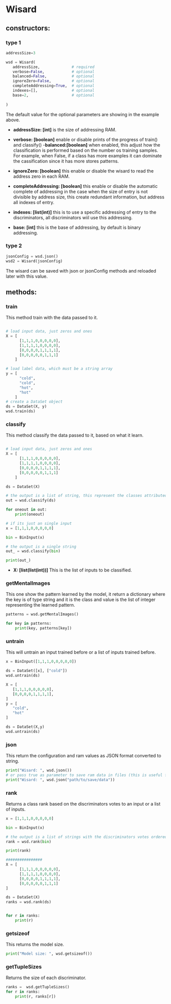 # Wisard
## constructors:
### type 1
```python
addressSize=3

wsd = Wisard(
   addressSize,              # required
   verbose=False,            # optional
   balanced=False,           # optional
   ignoreZero=False,         # optional
   completeAddressing=True,  # optional
   indexes=[],               # optional
   base=2,                   # optional
 
)
```
The default value for the optional parameters are showing in the example above.
- **addressSize: [int]** is the size of addressing RAM.
- **verbose: [boolean]** enable or disable prints of the progress of train() and classify()
-**balanced:[boolean]** when enabled, this adjust how the classification is performed based on the number os training samples. For example, when False, if a class has more examples it can dominate the cassification since it has more stores patterns.
- **ignoreZero: [boolean]** this enable or disable the wisard to read the address zero in each RAM.
- **completeAddressing: [boolean]** this enable or disable the automatic complete of addressing in the case when the size of entry is not divisible by address size, this create redundant information, but address all indexes of entry.

- **indexes: [list(int)]** this is to use a specific addressing of entry to the discriminators, all discriminators wiil use this addressing.
- **base: [int]** this is the base of addressing, by default is binary addressing.


### type 2
```python
jsonConfig = wsd.json()
wsd2 = Wisard(jsonConfig)
```
The wisard can be saved with json or jsonConfig methods and reloaded later with this value.

## methods:

### train
This method train with the data passed to it.
```python

# load input data, just zeros and ones  
X = [
      [1,1,1,0,0,0,0,0],
      [1,1,1,1,0,0,0,0],
      [0,0,0,0,1,1,1,1],
      [0,0,0,0,0,1,1,1]
    ]

# load label data, which must be a string array
y = [
      "cold",
      "cold",
      "hot",
      "hot"
    ]
# create a DataSet object
ds = DataSet(X, y)
wsd.train(ds)
```
### classify
This method classify the data passed to it, based on what it learn.
```python

# load input data, just zeros and ones  
X = [
      [1,1,1,0,0,0,0,0],
      [1,1,1,1,0,0,0,0],
      [0,0,0,0,1,1,1,1],
      [0,0,0,0,0,1,1,1]
    ]

ds = DataSet(X)

# the output is a list of string, this represent the classes attributed to each input
out = wsd.classify(ds)

for oneout in out:
    print(oneout)

# if its just an single input
x = [1,1,1,0,0,0,0,0]

bin = BinInput(x)

# the output is a single string
out_ = wsd.classify(bin)

print(out_)

```
- **X: [list(list(int))]** This is the list of inputs to be classified.

### getMentalImages
This one show the pattern learned by the model, it return a dictionary where the key is of type string and it is the class and value is the list of integer representing the learned pattern.
```python
patterns = wsd.getMentalImages()

for key in patterns:
    print(key, patterns[key])

```

### untrain
This will untrain an input trained before or a list of inputs trained before.
```python
x = BinInput([1,1,1,0,0,0,0,0])

ds = DataSet([x], ["cold"])
wsd.untrain(ds)

X = [
   [1,1,1,0,0,0,0,0],
   [0,0,0,0,1,1,1,1],
]
y = [
   "cold",
   "hot"
]

ds = DataSet(X,y)
wsd.untrain(ds)
```

### json
This return the configuration and ram values as JSON format converted to string.
```python
print("Wisard: ", wsd.json())
# or pass true as parameter to save ram data in files (this is useful for huge rams)
print("Wisard: ", wsd.json("path/to/save/data"))
```
### rank
Returns a class rank based on the discriminators votes to an input or a list of inputs.

```python
x = [1,1,1,0,0,0,0,0]

bin = BinInput(x)

# the output is a list of strings with the discriminators votes ordered.
rank = wsd.rank(bin)

print(rank)

################
X = [
      [1,1,1,0,0,0,0,0],
      [1,1,1,1,0,0,0,0],
      [0,0,0,0,1,1,1,1],
      [0,0,0,0,0,1,1,1]
]

ds = DataSet(X)
ranks = wsd.rank(ds)


for r in ranks:
    print(r)

```
### getsizeof
This returns the model size.
```python
print("Model size: ", wsd.getsizeof())
```
### getTupleSizes
Returns the size of each discriminator.
```python
ranks =  wsd.getTupleSizes()
for r in ranks:
    print(r, ranks[r])

```

